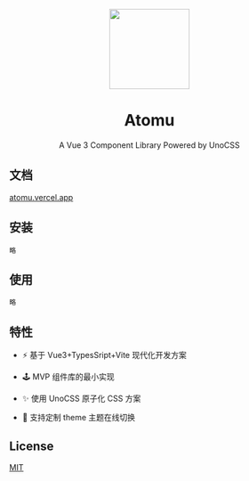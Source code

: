 <p align="center">
  <img width="144px" src="https://s1.ax1x.com/2022/09/07/vHmHPg.png" />
</p>

<h1 align="center">Atomu</h1>
<p align="center">A Vue 3 Component Library Powered by UnoCSS</p>

## 文档

[atomu.vercel.app](https://atomu.vercel.app/)

## 安装

```
略
```

## 使用

```vue
略
```

## 特性

- ⚡ 基于 Vue3+TypesSript+Vite 现代化开发方案

- 🕹 MVP 组件库的最小实现

- ✨ 使用 UnoCSS 原子化 CSS 方案

- 🌈 支持定制 theme 主题在线切换

## License

[MIT](https://choosealicense.com/licenses/mit/)
